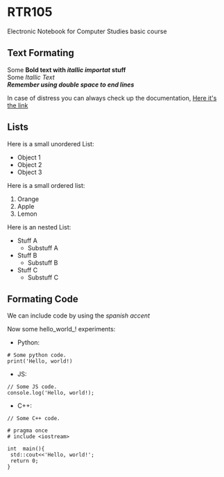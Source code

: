 # RTR105
 Electronic Notebook for Computer Studies basic course

## Text Formating 

Some **Bold text with _itallic importat_ stuff**  
Some *Itallic Text*  
***Remember using double space to end lines***  

In case of distress you can always check up the documentation, [Here it's the link](https://docs.github.com/en) 

## Lists

Here is a small unordered List:  

* Object 1  
* Object 2  
* Object 3  


Here is a small ordered list:  

1. Orange
2. Apple
3. Lemon

Here is an nested List:  

- Stuff A  
  - Substuff A
- Stuff B
  - Substuff B  
- Stuff C
  - Substuff C

## Formating Code  

We can include code by using the *spanish accent*

Now some hello_world_! experiments:  

* Python: 
``` 
# Some python code. 
print('Hello, world!)
```
* JS:

```
// Some JS code. 
console.log('Hello, world!);
```
* C++: 

```
// Some C++ code. 

# pragma once
# include <iostream>

int  main(){
 std::cout<<'Hello, world!';
 return 0;
}

```

